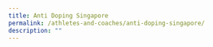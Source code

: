 ```yaml
---
title: Anti Doping Singapore
permalink: /athletes-and-coaches/anti-doping-singapore/
description: ""
---
```

